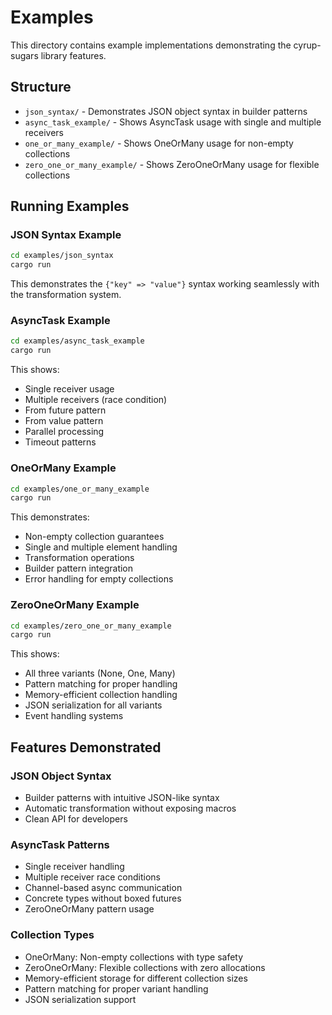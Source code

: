# Examples

This directory contains example implementations demonstrating the cyrup-sugars library features.

## Structure

- `json_syntax/` - Demonstrates JSON object syntax in builder patterns
- `async_task_example/` - Shows AsyncTask usage with single and multiple receivers
- `one_or_many_example/` - Shows OneOrMany usage for non-empty collections
- `zero_one_or_many_example/` - Shows ZeroOneOrMany usage for flexible collections

## Running Examples

### JSON Syntax Example

```bash
cd examples/json_syntax
cargo run
```

This demonstrates the `{"key" => "value"}` syntax working seamlessly with the transformation system.

### AsyncTask Example

```bash
cd examples/async_task_example
cargo run
```

This shows:
- Single receiver usage
- Multiple receivers (race condition)
- From future pattern
- From value pattern  
- Parallel processing
- Timeout patterns

### OneOrMany Example

```bash
cd examples/one_or_many_example
cargo run
```

This demonstrates:
- Non-empty collection guarantees
- Single and multiple element handling
- Transformation operations
- Builder pattern integration
- Error handling for empty collections

### ZeroOneOrMany Example

```bash
cd examples/zero_one_or_many_example
cargo run
```

This shows:
- All three variants (None, One, Many)
- Pattern matching for proper handling
- Memory-efficient collection handling
- JSON serialization for all variants
- Event handling systems

## Features Demonstrated

### JSON Object Syntax
- Builder patterns with intuitive JSON-like syntax
- Automatic transformation without exposing macros
- Clean API for developers

### AsyncTask Patterns
- Single receiver handling
- Multiple receiver race conditions
- Channel-based async communication
- Concrete types without boxed futures
- ZeroOneOrMany pattern usage

### Collection Types
- OneOrMany: Non-empty collections with type safety
- ZeroOneOrMany: Flexible collections with zero allocations
- Memory-efficient storage for different collection sizes
- Pattern matching for proper variant handling
- JSON serialization support